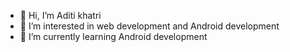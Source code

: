 - 👋 Hi, I’m Aditi khatri
- 👀 I’m interested in web development and Android development
- 🌱 I’m currently learning Android development

<!---
aditikhatri201/aditikhatri201 is a ✨ special ✨ repository because its `README.md` (this file) appears on your GitHub profile.
You can click the Preview link to take a look at your changes.
--->
